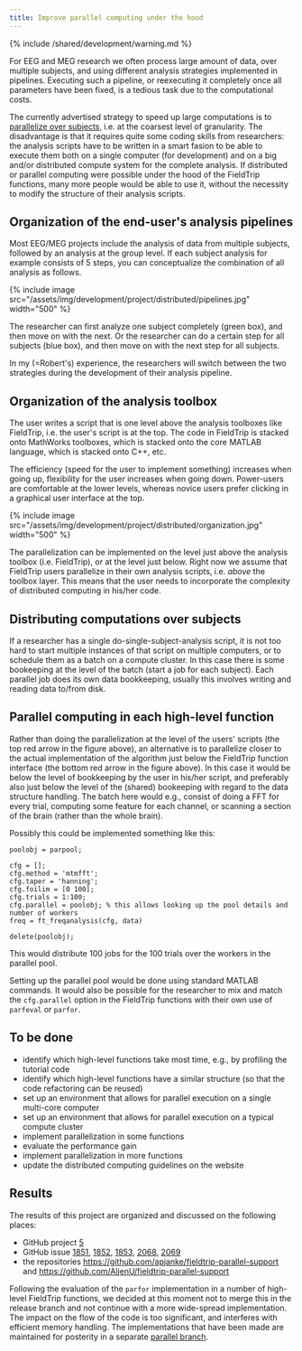 ```yaml
---
title: Improve parallel computing under the hood
---
```


{% include /shared/development/warning.md %}


For EEG and MEG research we often process large amount of data, over multiple subjects, and using different analysis strategies implemented in pipelines. Executing such a pipeline, or reexecuting it completely once all parameters have been fixed, is a tedious task due to the computational costs.

The currently advertised strategy to speed up large computations is to [parallelize over subjects](/tutorial/scripting/distributedcomputing_qsub), i.e. at the coarsest level of granularity. The disadvantage is that it requires quite some coding skills from researchers: the analysis scripts have to be written in a smart fasion to be able to execute them both on a single computer (for development) and on a big and/or distributed compute system for the complete analysis. If distributed or parallel computing were possible under the hood of the FieldTrip functions, many more people would be able to use it, without the necessity to modify the structure of their analysis scripts.

## Organization of the end-user's analysis pipelines

Most EEG/MEG projects include the analysis of data from multiple subjects, followed by an analysis at the group level. If each subject analysis for example consists of 5 steps, you can conceptualize the combination of all analysis as follows.

{% include image src="/assets/img/development/project/distributed/pipelines.jpg" width="500" %}

The researcher can first analyze one subject completely (green box), and then move on with the next. Or the researcher can do a certain step for all subjects (blue box), and then move on with the next step for all subjects.

In my (=Robert's) experience, the researchers will switch between the two strategies during the development of their analysis pipeline.

## Organization of the analysis toolbox

The user writes a script that is one level above the analysis toolboxes like FieldTrip, i.e. the user's script is at the top.  The code in FieldTrip is stacked onto MathWorks toolboxes, which is stacked onto the core MATLAB language, which is stacked onto C++, etc.

The efficiency (speed for the user to implement something) increases when going up, flexibility for the user increases when going down. Power-users are comfortable at the lower levels, whereas novice users prefer clicking in a graphical user interface at the top.

{% include image src="/assets/img/development/project/distributed/organization.jpg" width="500" %}

The parallelization can be implemented on the level just above the analysis toolbox (i.e. FieldTrip), or at the level just below. Right now we assume that FieldTrip users parallelize in their own analysis scripts, i.e. _above_ the toolbox layer. This means that the user needs to incorporate the complexity of distributed computing in his/her code.

## Distributing computations over subjects

If a researcher has a single do-single-subject-analysis script, it is not too hard to start multiple instances of that script on multiple computers, or to schedule them as a batch on a compute cluster. In this case there is some bookeeping at the level of the batch (start a job for each subject). Each parallel job does its own data bookkeeping, usually this involves writing and reading data to/from disk.

## Parallel computing in each high-level function

Rather than doing the parallelization at the level of the users' scripts (the top red arrow in the figure above), an alternative is to parallelize closer to the actual implementation of the algorithm just below the FieldTrip function interface (the bottom red arrow in the figure above). In this case it would be below the level of bookkeeping by the user in his/her script, and preferably also just below the level of the (shared) bookeeping with regard to the data structure handling. The batch here would e.g., consist of doing a FFT for every trial, computing some feature for each channel, or scanning a section of the brain (rather than the whole brain).

Possibly this could be implemented something like this:

    poolobj = parpool;

    cfg = [];
    cfg.method = 'mtmfft';
    cfg.taper = 'hanning';
    cfg.foilim = [0 100];
    cfg.trials = 1:100;
    cfg.parallel = poolobj; % this allows looking up the pool details and number of workers
    freq = ft_freqanalysis(cfg, data)

    delete(poolobj);

This would distribute 100 jobs for the 100 trials over the workers in the parallel pool.

Setting up the parallel pool would be done using standard MATLAB commands. It would also be possible for the researcher to mix and match the `cfg.parallel` option in the FieldTrip functions with their own use of `parfeval` or `parfor`.

## To be done

- identify which high-level functions take most time, e.g., by profiling the tutorial code
- identify which high-level functions have a similar structure (so that the code refactoring can be reused)
- set up an environment that allows for parallel execution on a single multi-core computer
- set up an environment that allows for parallel execution on a typical compute cluster
- implement parallelization in some functions
- evaluate the performance gain
- implement parallelization in more functions
- update the distributed computing guidelines on the website

## Results

The results of this project are organized and discussed on the following places:

- GitHub project [5](https://github.com/fieldtrip/fieldtrip/projects/5)
- GitHub issue [1851](https://github.com/fieldtrip/fieldtrip/issues/1851), [1852](https://github.com/fieldtrip/fieldtrip/issues/1852), [1853](https://github.com/fieldtrip/fieldtrip/issues/1853), [2068](https://github.com/fieldtrip/fieldtrip/pull/2068), [2069](https://github.com/fieldtrip/fieldtrip/pull/2069)
- the repositories <https://github.com/apjanke/fieldtrip-parallel-support> and <https://github.com/AljenU/fieldtrip-parallel-support>

Following the evaluation of the `parfor` implementation in a number of high-level FieldTrip functions, we decided at this moment not to merge this in the release branch and not continue with a more wide-spread implementation. The impact on the flow of the code is too significant, and interferes with efficient memory handling. The implementations that have been made are maintained for posterity in a separate [parallel branch](https://github.com/fieldtrip/fieldtrip/tree/parallel).
